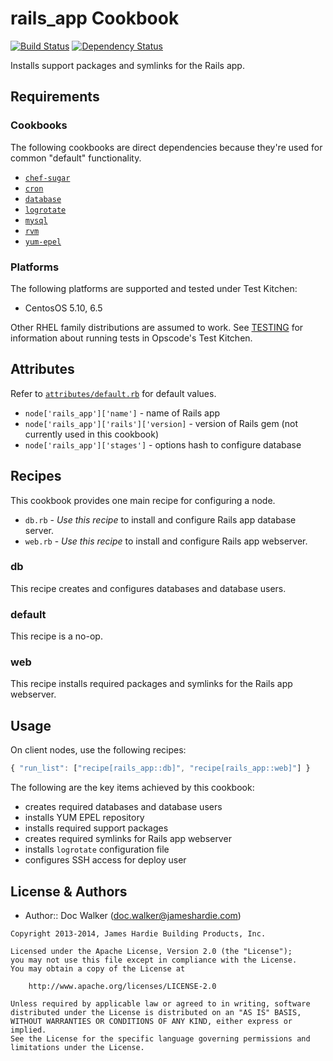 rails_app Cookbook
==================
[![Build Status](https://travis-ci.org/jhx/cookbook-rails_app.png?branch=master)](https://travis-ci.org/jhx/cookbook-rails_app)
[![Dependency Status](https://gemnasium.com/jhx/cookbook-rails_app.png)](https://gemnasium.com/jhx/cookbook-rails_app)

Installs support packages and symlinks for the Rails app.


Requirements
------------
### Cookbooks
The following cookbooks are direct dependencies because they're used for common "default" functionality.

- [`chef-sugar`](https://github.com/sethvargo/chef-sugar)
- [`cron`](https://github.com/opscode-cookbooks/cron)
- [`database`](https://github.com/opscode-cookbooks/database)
- [`logrotate`](http://github.com/opscode-cookbooks/logrotate)
- [`mysql`](https://github.com/opscode-cookbooks/mysql)
- [`rvm`](https://github.com/fnichol/chef-rvm)
- [`yum-epel`](https://github.com/opscode-cookbooks/yum-epel)

### Platforms
The following platforms are supported and tested under Test Kitchen:

- CentosOS 5.10, 6.5

Other RHEL family distributions are assumed to work. See [TESTING](TESTING.md) for information about running tests in Opscode's Test Kitchen.


Attributes
----------
Refer to [`attributes/default.rb`](attributes/default.rb) for default values.

- `node['rails_app']['name']` - name of Rails app
- `node['rails_app']['rails']['version]` - version of Rails gem (not currently used in this cookbook)
- `node['rails_app']['stages']` - options hash to configure database


Recipes
-------
This cookbook provides one main recipe for configuring a node.

- `db.rb` - *Use this recipe* to install and configure Rails app database server.
- `web.rb` - *Use this recipe* to install and configure Rails app webserver.

### db
This recipe creates and configures databases and database users.

### default
This recipe is a no-op.

### web
This recipe installs required packages and symlinks for the Rails app webserver.


Usage
-----
On client nodes, use the following recipes:

````javascript
{ "run_list": ["recipe[rails_app::db]", "recipe[rails_app::web]"] }
````

The following are the key items achieved by this cookbook:

- creates required databases and database users
- installs YUM EPEL repository
- installs required support packages
- creates required symlinks for Rails app webserver
- installs `logrotate` configuration file
- configures SSH access for deploy user


License & Authors
-----------------
- Author:: Doc Walker (<doc.walker@jameshardie.com>)

````text
Copyright 2013-2014, James Hardie Building Products, Inc.

Licensed under the Apache License, Version 2.0 (the "License");
you may not use this file except in compliance with the License.
You may obtain a copy of the License at

    http://www.apache.org/licenses/LICENSE-2.0

Unless required by applicable law or agreed to in writing, software
distributed under the License is distributed on an "AS IS" BASIS,
WITHOUT WARRANTIES OR CONDITIONS OF ANY KIND, either express or implied.
See the License for the specific language governing permissions and
limitations under the License.
````
